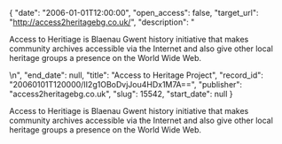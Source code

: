 {
  "date": "2006-01-01T12:00:00", 
  "open_access": false, 
  "target_url": "http://access2heritagebg.co.uk/", 
  "description": "<p>Access to Heritiage is Blaenau Gwent history initiative that makes community archives accessible via the Internet and also give other local heritage groups a presence on the World Wide Web.</p>\n", 
  "end_date": null, 
  "title": "Access to Heritage Project", 
  "record_id": "20060101T120000/II2g1OBoDvjJou4HDx1M7A==", 
  "publisher": "access2heritagebg.co.uk", 
  "slug": 15542, 
  "start_date": null
}

<p>Access to Heritiage is Blaenau Gwent history initiative that makes community archives accessible via the Internet and also give other local heritage groups a presence on the World Wide Web.</p>
